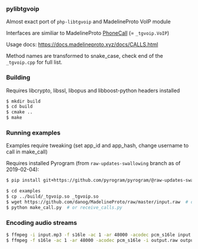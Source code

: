 ### pylibtgvoip
Almost exact port of `php-libtgvoip` and MadelineProto VoIP module

Interfaces are similiar to MadelineProto [PhoneCall](https://docs.madelineproto.xyz/API_docs/types/PhoneCall.html) (= `_tgvoip.VoIP`)

Usage docs: https://docs.madelineproto.xyz/docs/CALLS.html

Method names are transformed to snake_case, check end of the `_tgvoip.cpp` for full list.  

### Building
Requires libcrypto, libssl, libopus and libboost-python headers installed
```bash
$ mkdir build
$ cd build
$ cmake ..
$ make
```

### Running examples
Examples require tweaking (set app_id and app_hash, change username to call in make_call)

Requires installed Pyrogram (from `raw-updates-swallowing` branch as of 2019-02-04): 
```bash
$ pip install git+https://github.com/pyrogram/pyrogram/@raw-updates-swallowing#egg=pyrogram
```
```bash
$ cd examples
$ cp ../build/_tgvoip.so _tgvoip.so
$ wget https://github.com/danog/MadelineProto/raw/master/input.raw  # download sample stream to play
$ python make_call.py  # or receive_calls.py
```

### Encoding audio streams
```bash
$ ffmpeg -i input.mp3 -f s16le -ac 1 -ar 48000 -acodec pcm_s16le input.raw  # encode
$ ffmpeg -f s16le -ac 1 -ar 48000 -acodec pcm_s16le -i output.raw output.mp3  # decode
```